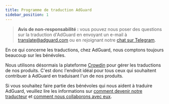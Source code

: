```yaml
---
title: Programme de traduction AdGuard
sidebar_position: 1
---
```


> **Avis de non-responsabilité :** vous pouvez nous poser des questions sur la traduction d'AdGuard en envoyant un e-mail à [translate@adguard.com](mailto:translate@adguard.com) ou en rejoignant notre [chat sur Telegram](https://t.me/joinchat/UVYTLcHbr8JmOGIy).

En ce qui concerne les traductions, chez AdGuard, nous comptons toujours beaucoup sur les bénévoles.

Nous utilisons désormais la plateforme [Crowdin](https://crowdin.com/) pour gérer les traductions de nos produits. C'est donc l'endroit idéal pour tous ceux qui souhaitent contribuer à AdGuard en traduisant l'un de nos produits.

Si vous souhaitez faire partie des bénévoles qui nous aident à traduire AdGuard, veuillez lire les informations sur [comment devenir notre traducteur](../become-translator) et [comment nous collaborons avec eux](../rewards).